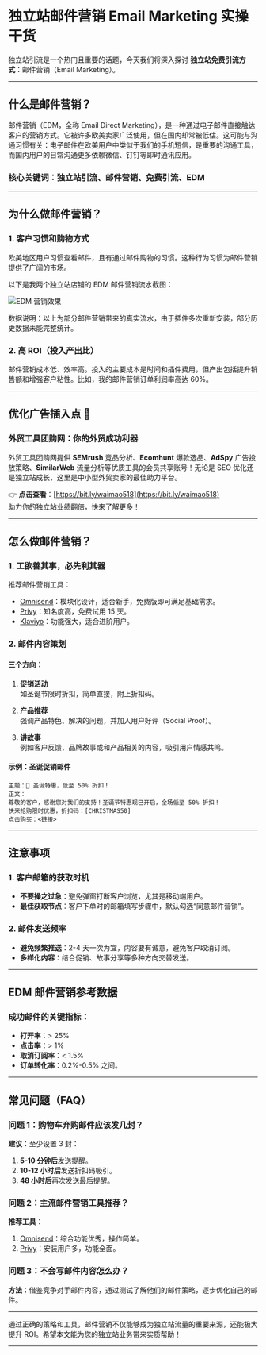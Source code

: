 
# 独立站邮件营销 Email Marketing 实操干货

独立站引流是一个热门且重要的话题，今天我们将深入探讨 **独立站免费引流方式**：邮件营销（Email Marketing）。

---

## 什么是邮件营销？

邮件营销（EDM，全称 Email Direct Marketing），是一种通过电子邮件直接触达客户的营销方式。它被许多欧美卖家广泛使用，但在国内却常被低估。这可能与沟通习惯有关：电子邮件在欧美用户中类似于我们的手机短信，是重要的沟通工具，而国内用户的日常沟通更多依赖微信、钉钉等即时通讯应用。

### 核心关键词：独立站引流、邮件营销、免费引流、EDM

---

## 为什么做邮件营销？

### 1. 客户习惯和购物方式
欧美地区用户习惯查看邮件，且有通过邮件购物的习惯。这种行为习惯为邮件营销提供了广阔的市场。

以下是我两个独立站店铺的 EDM 邮件营销流水截图：

![EDM 营销效果](https://www.waimaomike.com/wp-content/uploads/2022/12/%E7%8B%AC%E7%AB%8B%E7%AB%99%E5%BC%95%E6%B5%81%E9%82%AE%E4%BB%B6%E8%90%A5%E9%94%80EDM%E5%B9%B2%E8%B4%A7%E5%88%86%E4%BA%AB-1.jpg)

数据说明：以上为部分邮件营销带来的真实流水，由于插件多次重新安装，部分历史数据未能完整统计。



### 2. 高 ROI（投入产出比）
邮件营销成本低、效率高。投入的主要成本是时间和插件费用，但产出包括提升销售额和增强客户粘性。比如，我的邮件营销订单利润率高达 60%。

---

## **优化广告插入点** 🚀

### **外贸工具团购网：你的外贸成功利器**
外贸工具团购网提供 **SEMrush** 竞品分析、**Ecomhunt** 爆款选品、**AdSpy** 广告投放策略、**SimilarWeb** 流量分析等优质工具的会员共享账号！无论是 SEO 优化还是独立站成长，这里是中小型外贸卖家的最佳助力平台。

👉 **点击查看**：[https://bit.ly/waimao518](https://bit.ly/waimao518)  
助力你的独立站业绩翻倍，快来了解更多！

---

## 怎么做邮件营销？

### 1. 工欲善其事，必先利其器
推荐邮件营销工具：

- [Omnisend](https://www.waimaomike.com/omnisend)：模块化设计，适合新手，免费版即可满足基础需求。
- [Privy](https://www.waimaomike.com/privy)：知名度高，免费试用 15 天。
- [Klaviyo](https://shopify.pxf.io/VmZ6Dj)：功能强大，适合进阶用户。

### 2. 邮件内容策划
#### 三个方向：
1. **促销活动**  
   如圣诞节限时折扣，简单直接，附上折扣码。
   
2. **产品推荐**  
   强调产品特色、解决的问题，并加入用户好评（Social Proof）。
   
3. **讲故事**  
   例如客户反馈、品牌故事或和产品相关的内容，吸引用户情感共鸣。

#### 示例：圣诞促销邮件
```
主题：🎄 圣诞特惠，低至 50% 折扣！  
正文：  
尊敬的客户，感谢您对我们的支持！圣诞节特惠现已开启，全场低至 50% 折扣！  
快来抢购限时优惠，折扣码：[CHRISTMAS50]  
点击购买：<链接>
```

---

## 注意事项

### 1. 客户邮箱的获取时机
- **不要操之过急**：避免弹窗打断客户浏览，尤其是移动端用户。
- **最佳获取节点**：客户下单时的邮箱填写步骤中，默认勾选“同意邮件营销”。

### 2. 邮件发送频率
- **避免频繁推送**：2-4 天一次为宜，内容要有诚意，避免客户取消订阅。
- **多样化内容**：结合促销、故事分享等多种方向交替发送。

---

## EDM 邮件营销参考数据

### 成功邮件的关键指标：
- **打开率**：> 25%
- **点击率**：> 1%
- **取消订阅率**：< 1.5%
- **订单转化率**：0.2%-0.5% 之间。

---

## 常见问题（FAQ）

### 问题 1：购物车弃购邮件应该发几封？
**建议**：至少设置 3 封：
1. **5-10 分钟后**发送提醒。
2. **10-12 小时后**发送折扣码吸引。
3. **48 小时后**再次发送最后提醒。

### 问题 2：主流邮件营销工具推荐？
**推荐工具**：
1. [Omnisend](https://www.waimaomike.com/omnisend)：综合功能优秀，操作简单。
2. [Privy](https://www.waimaomike.com/privy)：安装用户多，功能全面。

### 问题 3：不会写邮件内容怎么办？
**方法**：借鉴竞争对手邮件内容，通过测试了解他们的邮件策略，逐步优化自己的邮件。

---

通过正确的策略和工具，邮件营销不仅能够成为独立站流量的重要来源，还能极大提升 ROI。希望本文能为您的独立站业务带来实质帮助！

---
